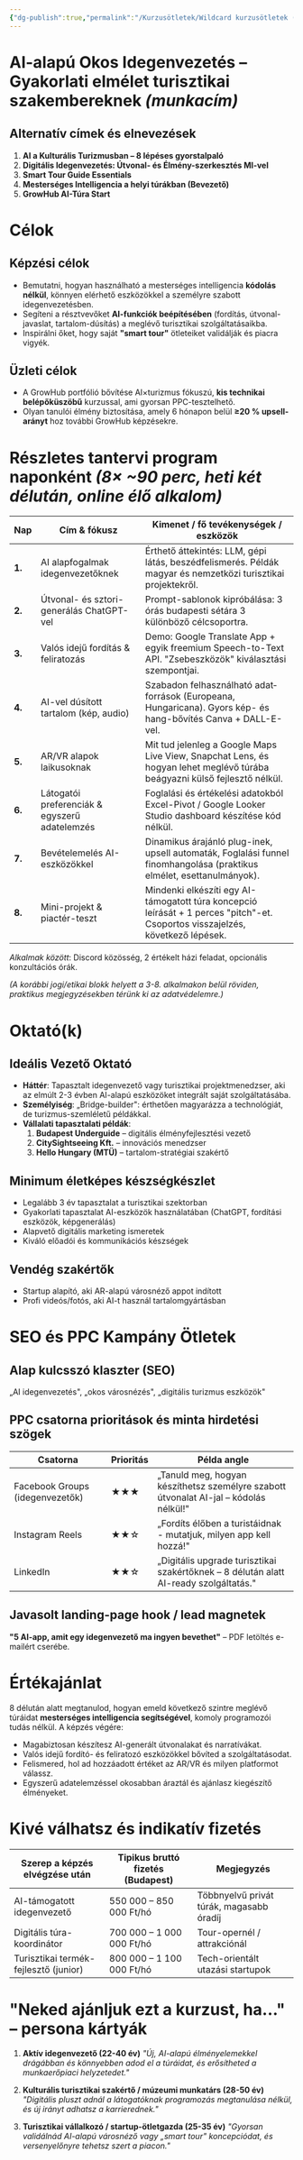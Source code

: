 ```yaml
---
{"dg-publish":true,"permalink":"/Kurzusötletek/Wildcard kurzusötletek (2)/AI-alapú Okos Idegenvezetés/","dgShowBacklinks":true,"dgShowLocalGraph":true,"dgEnableSearch":true,"dgShowTags":true}
---
```



# AI-alapú Okos Idegenvezetés – Gyakorlati elmélet turisztikai szakembereknek *(munkacím)*

## Alternatív címek és elnevezések
1. **AI a Kulturális Turizmusban – 8 lépéses gyors­talpaló**
2. **Digitális Idegenvezetés: Útvonal- és Élmény-szerkesztés MI-vel**
3. **Smart Tour Guide Essentials**
4. **Mesterséges Intelligencia a helyi túrákban (Bevezető)**
5. **GrowHub AI-Túra Start**

# Célok

## Képzési célok
* Bemutatni, hogyan használható a mesterséges intelligencia **kódolás nélkül**, könnyen elérhető eszközökkel a személyre szabott idegenvezetésben.
* Segíteni a résztvevőket **AI-funkciók beépítésében** (fordítás, útvonal-javaslat, tartalom-dúsítás) a meglévő turisztikai szolgáltatásaikba.
* Inspirálni őket, hogy saját **"smart tour"** ötleteiket validálják és piacra vigyék.

## Üzleti célok
* A GrowHub portfólió bővítése AI×turizmus fókuszú, **kis technikai belépő­küszöbű** kurzussal, ami gyorsan PPC-tesztelhető.
* Olyan tanulói élmény biztosítása, amely 6 hónapon belül **≥20 % upsell-arányt** hoz további GrowHub képzésekre.

# Részletes tantervi program naponként *(8× ~90 perc, heti két délután, online élő alkalom)*

| Nap | Cím & fókusz                              | Kimenet / fő tevékenységek / eszközök                                                                                      |
| --- | ----------------------------------------- | ------------------------------------------------------------------------------------------------------------------------------ |
| **1.** | AI alapfogalmak idegenvezetőknek          | Érthető áttekintés: LLM, gépi látás, beszédfelismerés. Példák magyar és nemzetközi turisztikai projektekről.                   |
| **2.** | Útvonal- és sztori-generálás ChatGPT-vel  | Prompt-sablonok kipróbálása: 3 órás budapesti sétára 3 különböző célcsoportra.                                                 |
| **3.** | Valós idejű fordítás & feliratozás        | Demo: Google Translate App + egyik freemium Speech-to-Text API. "Zsebeszközök" kiválasztási szempontjai.                       |
| **4.** | AI-vel dúsított tartalom (kép, audio)     | Szabadon felhasználható adat­források (Europeana, Hungaricana). Gyors kép- és hang-bővítés Canva + DALL-E-vel.                 |
| **5.** | AR/VR alapok laikusoknak                  | Mit tud jelenleg a Google Maps Live View, Snapchat Lens, és hogyan lehet meglévő túrába beágyazni külső fejlesztő nélkül.      |
| **6.** | Látogatói preferenciák & egyszerű adatelemzés | Foglalási és értékelési adatokból Excel-Pivot / Google Looker Studio dashboard készítése kód nélkül.                           |
| **7.** | Bevételemelés AI-eszközökkel              | Dinamikus árajánló plug-inek, upsell automaták, Foglalási funnel finomhangolása (praktikus elmélet, esettanulmányok).          |
| **8.** | Mini-projekt & piactér-teszt              | Mindenki elkészíti egy AI-támogatott túra koncepció leírását + 1 perces "pitch"-et. Csoportos visszajelzés, következő lépések. |

*Alkalmak között*: Discord közösség, 2 értékelt házi feladat, opcionális konzultációs órák.

*(A korábbi jogi/etikai blokk helyett a 3-8. alkalmakon belül röviden, praktikus megjegyzésekben térünk ki az adatvédelemre.)*

# Oktató(k)

## Ideális Vezető Oktató
* **Háttér**: Tapasztalt idegenvezető vagy turisztikai projektmenedzser, aki az elmúlt 2-3 évben AI-alapú eszközöket integrált saját szolgáltatásába.
* **Személyiség**: „Bridge-builder": érthetően magyarázza a technológiát, de turizmus-szemléletű példákkal.
* **Vállalati tapasztalati példák**:
  1. **Budapest Underguide** – digitális élmény­fejlesztési vezető
  2. **CitySightseeing Kft.** – innovációs menedzser
  3. **Hello Hungary (MTÜ)** – tartalom-stratégiai szakértő

## Minimum életképes készségkészlet
* Legalább 3 év tapasztalat a turisztikai szektorban
* Gyakorlati tapasztalat AI-eszközök használatában (ChatGPT, fordítási eszközök, képgenerálás)
* Alapvető digitális marketing ismeretek
* Kiváló előadói és kommunikációs készségek

## Vendég szakértők
* Startup alapító, aki AR-alapú városnéző appot indított
* Profi videós/fotós, aki AI-t használ tartalom­gyártásban

# SEO és PPC Kampány Ötletek

## Alap kulcsszó klaszter (SEO)
„AI idegenvezetés", „okos városnézés", „digitális turizmus eszközök"

## PPC csatorna prioritások és minta hirdetési szögek
| Csatorna                        | Prioritás | Példa angle                                                                           |
| ------------------------------- | --------- | ------------------------------------------------------------------------------------- |
| Facebook Groups (idegenvezetők) | ★★★       | „Tanuld meg, hogyan készíthetsz személyre szabott útvonalat AI-jal – kódolás nélkül!" |
| Instagram Reels                 | ★★☆       | „Fordíts élőben a turistáidnak - mutatjuk, milyen app kell hozzá!"                    |
| LinkedIn                        | ★★☆       | „Digitális upgrade turisztikai szakértőknek – 8 délután alatt AI-ready szolgáltatás." |

## Javasolt landing-page hook / lead magnetek
**"5 AI-app, amit egy idegenvezető ma ingyen bevethet"** – PDF letöltés e-mailért cserébe.

# Értékajánlat
8 délután alatt megtanulod, hogyan emeld következő szintre meglévő túráidat **mesterséges intelligencia segítségével**, komoly programozói tudás nélkül. A képzés végére:

* Magabiztosan készítesz AI-generált útvonalakat és narratívákat.
* Valós idejű fordító- és feliratozó eszközökkel bővíted a szolgáltatásodat.
* Felismered, hol ad hozzá­adott értéket az AR/VR és milyen platformot válassz.
* Egyszerű adatelemzéssel okosabban áraztál és ajánlasz kiegészítő élményeket.

# Kivé válhatsz és indikatív fizetés
| Szerep a képzés elvégzése után       | Tipikus bruttó fizetés (Budapest) | Megjegyzés                               |
| ------------------------------------ | --------------------------------- | ---------------------------------------- |
| AI-támogatott idegenvezető           | 550 000 – 850 000 Ft/hó           | Többnyelvű privát túrák, magasabb óradíj |
| Digitális túra-koordinátor           | 700 000 – 1 000 000 Ft/hó         | Tour-opernél / attrakciónál              |
| Turisztikai termék-fejlesztő (junior)| 800 000 – 1 100 000 Ft/hó         | Tech-orientált utazási startupok         |

# "Neked ajánljuk ezt a kurzust, ha..." – persona kártyák

1. **Aktív idegenvezető (22-40 év)**
   *"Új, AI-alapú élmény­elemekkel drágábban és könnyebben adod el a túráidat, és erősítheted a munkaerőpiaci helyzetedet."*

2. **Kulturális turisztikai szakértő / múzeumi munkatárs (28-50 év)**
   *"Digitális pluszt adnál a látogatóknak programozás megtanulása nélkül, és új irányt adhatsz a karrierednek."*

3. **Turisztikai vállalkozó / startup-ötletgazda (25-35 év)**
   *"Gyorsan validálnád AI-alapú városnéző vagy „smart tour" koncepciódat, és versenyelőnyre tehetsz szert a piacon."*
